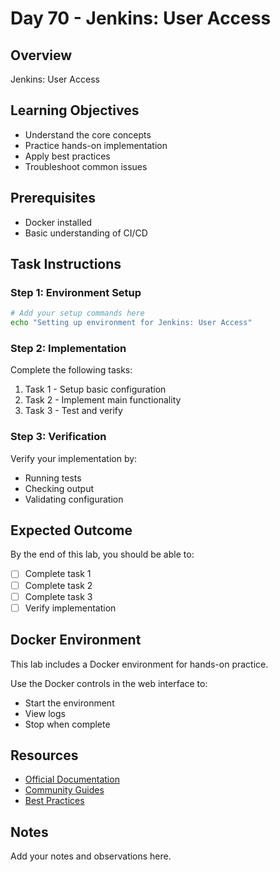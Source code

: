 # Day 70 - Jenkins: User Access

## Overview
Jenkins: User Access

## Learning Objectives
- Understand the core concepts
- Practice hands-on implementation
- Apply best practices
- Troubleshoot common issues

## Prerequisites
- Docker installed
- Basic understanding of CI/CD

## Task Instructions

### Step 1: Environment Setup
```bash
# Add your setup commands here
echo "Setting up environment for Jenkins: User Access"
```

### Step 2: Implementation
Complete the following tasks:
1. Task 1 - Setup basic configuration
2. Task 2 - Implement main functionality
3. Task 3 - Test and verify

### Step 3: Verification
Verify your implementation by:
- Running tests
- Checking output
- Validating configuration

## Expected Outcome
By the end of this lab, you should be able to:
- [ ] Complete task 1
- [ ] Complete task 2
- [ ] Complete task 3
- [ ] Verify implementation

## Docker Environment
This lab includes a Docker environment for hands-on practice.

Use the Docker controls in the web interface to:
- Start the environment
- View logs
- Stop when complete

## Resources
- [Official Documentation](#)
- [Community Guides](#)
- [Best Practices](#)

## Notes
Add your notes and observations here.
